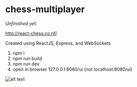 # chess-multiplayer
_Unfinished yet._

http://react-chess.co.nf/

Created using ReactJS, Express, and WebSockets

1. npm i
2. npm run build
3. npm run dev
4. open in browser 127.0.0.1:8080/ui (not localhost:8080/ui)

![alt text](http://i.piccy.info/i9/7b1a5ff9f2a68bcbe2e0dd7b2235959c/1479258256/27002/1090198/qweqweqwe.png)
